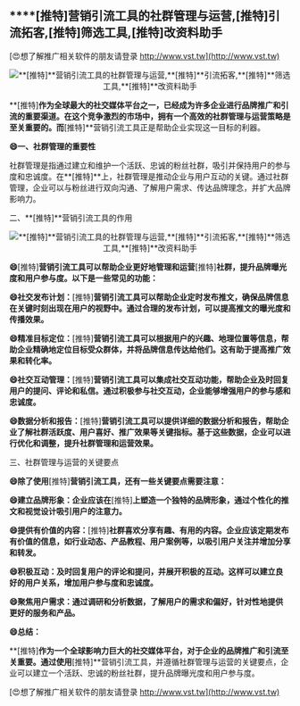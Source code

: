 ## ****[推特]**营销引流工具的社群管理与运营,**[推特]**引流拓客,**[推特]**筛选工具,**[推特]**改资料助手**

[😍想了解推广相关软件的朋友请登录 http://www.vst.tw](http://www.vst.tw)

 <center><img src="https://vst.tw/MP4/tuiguang/png/2.png" alt="**[推特]**营销引流工具的社群管理与运营,**[推特]**引流拓客,**[推特]**筛选工具,**[推特]**改资料助手"></center>

**[推特]**作为全球最大的社交媒体平台之一，已经成为许多企业进行品牌推广和引流的重要渠道。在这个竞争激烈的市场中，拥有一个高效的社群管理与运营策略是至关重要的。而**[推特]**营销引流工具正是帮助企业实现这一目标的利器。

**😄一、社群管理的重要性**

社群管理是指通过建立和维护一个活跃、忠诚的粉丝社群，吸引并保持用户的参与度和忠诚度。在**[推特]**上，社群管理是推动企业与用户互动的关键。通过社群管理，企业可以与粉丝进行双向沟通、了解用户需求、传达品牌理念，并扩大品牌影响力。

二、**[推特]**营销引流工具的作用

 <center><img src="https://vst.tw/MP4/tuiguang/png/3.png" alt="**[推特]**营销引流工具的社群管理与运营,**[推特]**引流拓客,**[推特]**筛选工具,**[推特]**改资料助手"></center>

**😄**[推特]**营销引流工具可以帮助企业更好地管理和运营**[推特]**社群，提升品牌曝光度和用户参与度。以下是一些常见的功能：**

**😄社交发布计划：**[推特]**营销引流工具可以帮助企业定时发布推文，确保品牌信息在关键时刻出现在用户的视野中。通过合理的发布计划，可以提高推文的曝光度和传播效果。**

**😄精准目标定位：**[推特]**营销引流工具可以根据用户的兴趣、地理位置等信息，帮助企业精确地定位目标受众群体，并将品牌信息传达给他们。这有助于提高推广效果和转化率。**

**😄社交互动管理：**[推特]**营销引流工具可以集成社交互动功能，帮助企业及时回复用户的提问、评论和私信。通过积极参与社交互动，企业能够增强用户的参与感和忠诚度。**

**😄数据分析和报告：**[推特]**营销引流工具可以提供详细的数据分析和报告，帮助企业了解社群活跃度、用户喜好、推广效果等关键指标。基于这些数据，企业可以进行优化和调整，提升社群管理和运营效果。**

三、社群管理与运营的关键要点

**😄除了使用**[推特]**营销引流工具，还有一些关键要点需要注意：**

**😄建立品牌形象：企业应该在**[推特]**上塑造一个独特的品牌形象，通过个性化的推文和视觉设计吸引用户的注意力。**

**😄提供有价值的内容：**[推特]**社群喜欢分享有趣、有用的内容。企业应该定期发布有价值的信息，如行业动态、产品教程、用户案例等，以吸引用户关注并增加分享和转发。**

**😄积极互动：及时回复用户的评论和提问，并展开积极的互动。这样可以建立良好的用户关系，增加用户参与度和忠诚度。**

**😄聚焦用户需求：通过调研和分析数据，了解用户的需求和偏好，针对性地提供更好的服务和产品。**

**😄总结：**

**[推特]**作为一个全球影响力巨大的社交媒体平台，对于企业的品牌推广和引流至关重要。通过使用**[推特]**营销引流工具，并遵循社群管理与运营的关键要点，企业可以建立一个活跃、忠诚的粉丝社群，提升品牌曝光度和用户参与度。

[😍想了解推广相关软件的朋友请登录 http://www.vst.tw](http://www.vst.tw)




